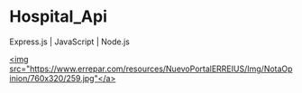 # Hospital_Api
Express.js | JavaScript | Node.js

<p align="center">

   <a href="https://github.com/VictorAponteParedes/Hospital_Api" target="blank"><img src="https://www.errepar.com/resources/NuevoPortalERREIUS/Img/NotaOpinion/760x320/259.jpg"</a>
</p>
